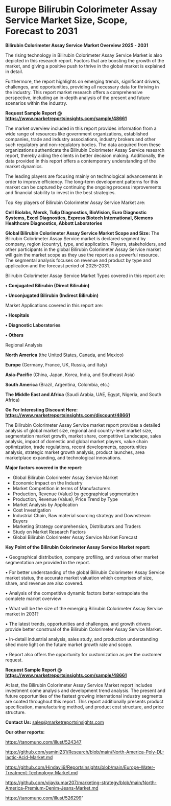 # Europe Bilirubin Colorimeter Assay Service Market Size, Scope, Forecast to 2031

<Strong> Bilirubin Colorimeter Assay Service Market Overview 2025 - 2031</strong>

The rising technology in Bilirubin Colorimeter Assay Service Market is also depicted in this research report. Factors that are boosting the growth of the market, and giving a positive push to thrive in the global market is explained in detail.

Furthermore, the report highlights on emerging trends, significant drivers, challenges, and opportunities, providing all necessary data for thriving in the industry. This report market research offers a comprehensive perspective, including an in-depth analysis of the present and future scenarios within the industry.

<strong>Request Sample Report @ <a href=https://www.marketreportsinsights.com/sample/48661>https://www.marketreportsinsights.com/sample/48661</a></strong>

The market overview included in this report provides information from a wide range of resources like government organizations, established companies, trade and industry associations, industry brokers and other such regulatory and non-regulatory bodies. The data acquired from these organizations authenticate the Bilirubin Colorimeter Assay Service research report, thereby aiding the clients in better decision making. Additionally, the data provided in this report offers a contemporary understanding of the market dynamics.

The leading players are focusing mainly on technological advancements in order to improve efficiency. The long-term development patterns for this market can be captured by continuing the ongoing process improvements and financial stability to invest in the best strategies.

Top Key players of Bilirubin Colorimeter Assay Service Market are:

<strong>Cell Biolabs, Merck, Tulip Diagnostics, BioVision, Euro Diagnostic Systems, Excel Diagnostics, Express Biotech International, Siemens Healthcare Diagnostics, Abbott Laboratories</strong>

<strong><b>Global Bilirubin Colorimeter Assay Service Market Scope and Size:</b></strong>
The Bilirubin Colorimeter Assay Service market is declared segment by company, region (country), type, and application. Players, stakeholders, and other participants in the global Bilirubin Colorimeter Assay Service market will gain the market scope as they use the report as a powerful resource. The segmental analysis focuses on revenue and product by type and application and the forecast period of 2025-2031.

Bilirubin Colorimeter Assay Service Market Types covered in this report are:

<strong>•  Conjugated Bilirubin (Direct Bilirubin)

•  Unconjugated Bilirubin (Indirect Bilirubin)</strong>

Market Applications covered in this report are:

<strong>•  Hospitals

•  Diagnostic Laboratories

•  Others</strong> 

Regional Analysis

<strong>North America</strong> (the United States, Canada, and Mexico)

<strong>Europe</strong> (Germany, France, UK, Russia, and Italy)

<strong>Asia-Pacific</strong> (China, Japan, Korea, India, and Southeast Asia)

<strong>South America</strong> (Brazil, Argentina, Colombia, etc.)

<strong>The Middle East and Africa</strong> (Saudi Arabia, UAE, Egypt, Nigeria, and South Africa)

<strong>Go For Interesting Discount Here: <a href=https://www.marketreportsinsights.com/discount/48661>https://www.marketreportsinsights.com/discount/48661</a></strong>

The Bilirubin Colorimeter Assay Service market report provides a detailed analysis of global market size, regional and country-level market size, segmentation market growth, market share, competitive Landscape, sales analysis, impact of domestic and global market players, value chain optimization, trade regulations, recent developments, opportunities analysis, strategic market growth analysis, product launches, area marketplace expanding, and technological innovations.

<strong><b>Major factors covered in the report:</b></strong>
<ul>
  <li>Global Bilirubin Colorimeter Assay Service Market </li>
  <li>Economic Impact on the Industry</li>
  <li>Market Competition in terms of Manufacturers</li>
  <li>Production, Revenue (Value) by geographical segmentation</li>
  <li>Production, Revenue (Value), Price Trend by Type</li>
  <li>Market Analysis by Application</li>
  <li>Cost Investigation</li>
  <li>Industrial Chain, Raw material sourcing strategy and Downstream Buyers</li>
  <li>Marketing Strategy comprehension, Distributors and Traders</li>
  <li>Study on Market Research Factors</li>
  <li>Global Bilirubin Colorimeter Assay Service Market Forecast</li>
</ul>

<strong><b>Key Point of the Bilirubin Colorimeter Assay Service Market report:</b></strong>

• Geographical distribution, company profiling, and various other market segmentation are provided in the report.

• For better understanding of the global Bilirubin Colorimeter Assay Service market status, the accurate market valuation which comprises of size, share, and revenue are also covered.

• Analysis of the competitive dynamic factors better extrapolate the complete market overview

• What will be the size of the emerging Bilirubin Colorimeter Assay Service market in 2031?

• The latest trends, opportunities and challenges, and growth drivers provide better construal of the Bilirubin Colorimeter Assay Service Market.

• In-detail industrial analysis, sales study, and production understanding shed more light on the future market growth rate and scope.

• Report also offers the opportunity for customization as per the customer request.

<strong>Request Sample Report @ <a href=https://www.marketreportsinsights.com/sample/48661>https://www.marketreportsinsights.com/sample/48661</a></strong>

At last, the Bilirubin Colorimeter Assay Service Market report includes investment come analysis and development trend analysis. The present and future opportunities of the fastest growing international industry segments are coated throughout this report. This report additionally presents product specification, manufacturing method, and product cost structure, and price structure.

<strong>Contact Us:</strong>
sales@marketreportsinsights.com

<strong>Our other reports:</strong>

<a href=https://tanomuno.com/illust/524347>https://tanomuno.com/illust/524347</a>

<a href=https://github.com/yamini231/Research/blob/main/North-America-Poly-DL-lactic-Acid-Market.md>https://github.com/yamini231/Research/blob/main/North-America-Poly-DL-lactic-Acid-Market.md</a>

<a href=https://github.com/Hindavii9/Reportsinsights/blob/main/Europe-Water-Treatment-Technology-Market.md>https://github.com/Hindavii9/Reportsinsights/blob/main/Europe-Water-Treatment-Technology-Market.md</a>

<a href=https://github.com/vijaykumar207/marketing-strategy/blob/main/North-America-Premium-Denim-Jeans-Market.md>https://github.com/vijaykumar207/marketing-strategy/blob/main/North-America-Premium-Denim-Jeans-Market.md</a>

<a href=https://tanomuno.com/illust/526299>https://tanomuno.com/illust/526299</a>"
